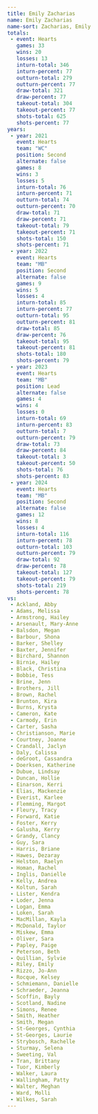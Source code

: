 ```yaml
---
title: Emily Zacharias
name: Emily Zacharias
name-sort: Zacharias, Emily
totals:
 - event: Hearts
   games: 33
   wins: 20
   losses: 13
   inturn-total: 346
   inturn-percent: 77
   outturn-total: 279
   outturn-percent: 77
   draw-total: 321
   draw-percent: 77
   takeout-total: 304
   takeout-percent: 77
   shots-total: 625
   shots-percent: 77
years:
 - year: 2021
   event: Hearts
   team: "WC"
   position: Second
   alternate: false
   games: 8
   wins: 3
   losses: 5
   inturn-total: 76
   inturn-percent: 71
   outturn-total: 74
   outturn-percent: 70
   draw-total: 71
   draw-percent: 71
   takeout-total: 79
   takeout-percent: 71
   shots-total: 150
   shots-percent: 71
 - year: 2022
   event: Hearts
   team: "MB"
   position: Second
   alternate: false
   games: 9
   wins: 5
   losses: 4
   inturn-total: 85
   inturn-percent: 77
   outturn-total: 95
   outturn-percent: 81
   draw-total: 85
   draw-percent: 76
   takeout-total: 95
   takeout-percent: 81
   shots-total: 180
   shots-percent: 79
 - year: 2023
   event: Hearts
   team: "MB"
   position: Lead
   alternate: false
   games: 4
   wins: 4
   losses: 0
   inturn-total: 69
   inturn-percent: 83
   outturn-total: 7
   outturn-percent: 79
   draw-total: 73
   draw-percent: 84
   takeout-total: 3
   takeout-percent: 50
   shots-total: 76
   shots-percent: 83
 - year: 2024
   event: Hearts
   team: "MB"
   position: Second
   alternate: false
   games: 12
   wins: 8
   losses: 4
   inturn-total: 116
   inturn-percent: 78
   outturn-total: 103
   outturn-percent: 79
   draw-total: 92
   draw-percent: 78
   takeout-total: 127
   takeout-percent: 79
   shots-total: 219
   shots-percent: 78
vs:
 - Ackland, Abby
 - Adams, Melissa
 - Armstrong, Hailey
 - Arsenault, Mary-Anne
 - Balsdon, Megan
 - Barbour, Shona
 - Barker, Shelley
 - Baxter, Jennifer
 - Birchard, Shannon
 - Birnie, Hailey
 - Black, Christina
 - Bobbie, Tess
 - Brine, Jenn
 - Brothers, Jill
 - Brown, Rachel
 - Brunton, Kira
 - Burns, Krysta
 - Cameron, Kate
 - Carmody, Erin
 - Carter, Sasha
 - Christianson, Marie
 - Courtney, Joanne
 - Crandall, Jaclyn
 - Daly, Calissa
 - deGroot, Cassandra
 - Doerksen, Katherine
 - Dubue, Lindsay
 - Duncan, Hollie
 - Einarson, Kerri
 - Elias, Mackenzie
 - Everist, Karlee
 - Flemming, Margot
 - Fleury, Tracy
 - Forward, Katie
 - Foster, Kerry
 - Galusha, Kerry
 - Grandy, Clancy
 - Guy, Sara
 - Harris, Briane
 - Hawes, Dezaray
 - Helston, Raelyn
 - Homan, Rachel
 - Inglis, Danielle
 - Kelly, Andrea
 - Koltun, Sarah
 - Lister, Kendra
 - Loder, Jenna
 - Logan, Emma
 - Loken, Sarah
 - MacMillan, Kayla
 - McDonald, Taylor
 - Miskew, Emma
 - Oliver, Sara
 - Papley, Paige
 - Peterson, Beth
 - Quillian, Sylvie
 - Riley, Emily
 - Rizzo, Jo-Ann
 - Rocque, Kelsey
 - Schmiemann, Danielle
 - Schraeder, Jeanna
 - Scoffin, Bayly
 - Scotland, Nadine
 - Simons, Renee
 - Smith, Heather
 - Smith, Megan
 - St-Georges, Cynthia
 - St-Georges, Laurie
 - Strybosch, Rachelle
 - Sturmay, Selena
 - Sweeting, Val
 - Tran, Brittany
 - Tuor, Kimberly
 - Walker, Laura
 - Wallingham, Patty
 - Walter, Meghan
 - Ward, Molli
 - Wilkes, Sarah
---
```

